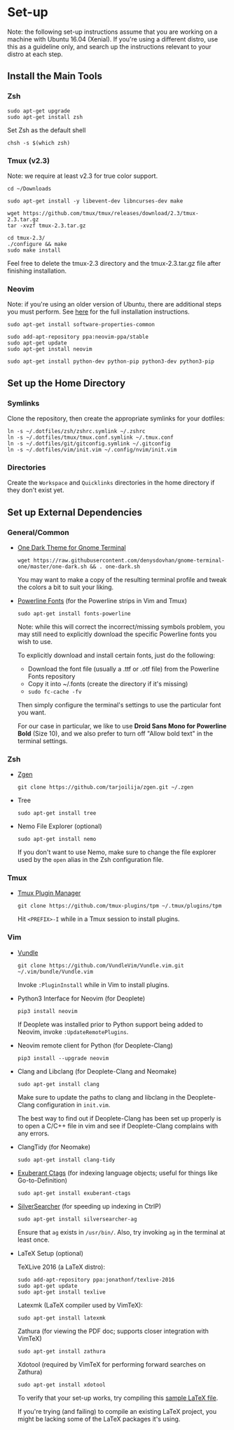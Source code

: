 # Set-up

Note: the following set-up instructions assume that you are working on a machine with Ubuntu 16.04 (Xenial). If you're using a different distro, use this as a guideline only, and search up the instructions relevant to your distro at each step.

## Install the Main Tools

### Zsh

```
sudo apt-get upgrade
sudo apt-get install zsh
```

Set Zsh as the default shell

```
chsh -s $(which zsh)
```

### Tmux (v2.3)

Note: we require at least v2.3 for true color support.

```
cd ~/Downloads

sudo apt-get install -y libevent-dev libncurses-dev make

wget https://github.com/tmux/tmux/releases/download/2.3/tmux-2.3.tar.gz
tar -xvzf tmux-2.3.tar.gz

cd tmux-2.3/
./configure && make
sudo make install
```

Feel free to delete the tmux-2.3 directory and the tmux-2.3.tar.gz file after finishing installation.

### Neovim

Note: if you're using an older version of Ubuntu, there are additional steps you must perform. See [here](https://github.com/neovim/neovim/wiki/Installing-Neovim#ubuntu) for the full installation instructions.

```
sudo apt-get install software-properties-common

sudo add-apt-repository ppa:neovim-ppa/stable
sudo apt-get update
sudo apt-get install neovim

sudo apt-get install python-dev python-pip python3-dev python3-pip
```

## Set up the Home Directory

### Symlinks

Clone the repository, then create the appropriate symlinks for your dotfiles:

```
ln -s ~/.dotfiles/zsh/zshrc.symlink ~/.zshrc
ln -s ~/.dotfiles/tmux/tmux.conf.symlink ~/.tmux.conf
ln -s ~/.dotfiles/git/gitconfig.symlink ~/.gitconfig
ln -s ~/.dotfiles/vim/init.vim ~/.config/nvim/init.vim
```

### Directories

Create the `Workspace` and `Quicklinks` directories in the home directory if they don't exist yet.

## Set up External Dependencies

### General/Common

* [One Dark Theme for Gnome Terminal](https://github.com/denysdovhan/one-gnome-terminal)

   ```
   wget https://raw.githubusercontent.com/denysdovhan/gnome-terminal-one/master/one-dark.sh && . one-dark.sh
   ```

   You may want to make a copy of the resulting terminal profile and tweak the colors a bit to suit your liking.

* [Powerline Fonts](https://github.com/powerline/fonts) (for the Powerline strips in Vim and Tmux)

   ```
   sudo apt-get install fonts-powerline
   ```

   Note: while this will correct the incorrect/missing symbols problem, you may still need to explicitly download the specific Powerline fonts you wish to use.

   To explicitly download and install certain fonts, just do the following:

   * Download the font file (usually a .ttf or .otf file) from the Powerline Fonts repository
   * Copy it into ~/.fonts (create the directory if it's missing)
   * `sudo fc-cache -fv`

   [//]: # "How to install fonts on Linux: https://www.blackmoreops.com/2014/07/31/install-fonts-on-linux/"

   Then simply configure the terminal's settings to use the particular font you want.

   For our case in particular, we like to use **Droid Sans Mono for Powerline Bold** (Size 10), and we also prefer to turn off "Allow bold text" in the terminal settings.

### Zsh

* [Zgen](https://github.com/tarjoilija/zgen)

   ```
   git clone https://github.com/tarjoilija/zgen.git ~/.zgen
   ```

* Tree

   ```
   sudo apt-get install tree
   ```

* Nemo File Explorer (optional)

   ```
   sudo apt-get install nemo
   ```

   If you don't want to use Nemo, make sure to change the file explorer used by the `open` alias in the Zsh configuration file.

### Tmux

* [Tmux Plugin Manager](https://github.com/tmux-plugins/tpm)
   ```
   git clone https://github.com/tmux-plugins/tpm ~/.tmux/plugins/tpm
   ```

   Hit `<PREFIX>-I` while in a Tmux session to install plugins.

### Vim

* [Vundle](https://github.com/VundleVim/Vundle.vim)

   ```
   git clone https://github.com/VundleVim/Vundle.vim.git ~/.vim/bundle/Vundle.vim
   ```

   Invoke `:PluginInstall` while in Vim to install plugins.

* Python3 Interface for Neovim (for Deoplete)

   ```
   pip3 install neovim
   ```

   If Deoplete was installed prior to Python support being added to Neovim, invoke `:UpdateRemotePlugins`.

* Neovim remote client for Python (for Deoplete-Clang)

   ```
   pip3 install --upgrade neovim
   ```

* Clang and Libclang (for Deoplete-Clang and Neomake)

   ```
   sudo apt-get install clang
   ```

   Make sure to update the paths to clang and libclang in the Deoplete-Clang configuration in `init.vim`.

   The best way to find out if Deoplete-Clang has been set up properly is to open a C/C++ file in vim and see if Deoplete-Clang complains with any errors.

* ClangTidy (for Neomake)

   ```
   sudo apt-get install clang-tidy
   ```

* [Exuberant Ctags](https://github.com/jakedouglas/exuberant-ctags) (for indexing language objects; useful for things like Go-to-Definition)

   ```
   sudo apt-get install exuberant-ctags
   ```

* [SilverSearcher](https://github.com/ggreer/the_silver_searcher) (for speeding up indexing in CtrlP)

   ```
   sudo apt-get install silversearcher-ag
   ```

   Ensure that `ag` exists in `/usr/bin/`. Also, try invoking `ag` in the terminal at least once.

* LaTeX Setup (optional)

   [//]: # "Getting Started with LaTeX on Linux (the basics): https://stackoverflow.com/questions/1017055/get-started-with-latex-on-linux"

   [//]: # "Compile LaTeX doc manually on Linux: https://tex.stackexchange.com/questions/16884/compiling-a-latex-document-manually"

   TeXLive 2016 (a LaTeX distro):
   ```
   sudo add-apt-repository ppa:jonathonf/texlive-2016
   sudo apt-get update
   sudo apt-get install texlive
   ```

   Latexmk (LaTeX compiler used by VimTeX):
   ```
   sudo apt-get install latexmk
   ```

   Zathura (for viewing the PDF doc; supports closer integration with VimTeX)
   ```
   sudo apt-get install zathura
   ```

   Xdotool (required by VimTeX for performing forward searches on Zathura)
   ```
   sudo apt-get install xdotool
   ```

   To verify that your set-up works, try compiling this [sample LaTeX file](http://www.maths.tcd.ie/~dwilkins/LaTeXPrimer/TypicalInput.html).

   If you're trying (and failing) to compile an existing LaTeX project, you might be lacking some of the LaTeX packages it's using.
